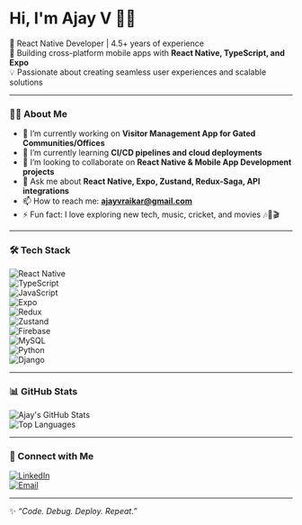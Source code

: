# Hi, I'm Ajay V 👋📱  

🌟 React Native Developer | 4.5+ years of experience  
🚀 Building cross-platform mobile apps with **React Native, TypeScript, and Expo**  
💡 Passionate about creating seamless user experiences and scalable solutions  

---

### 👨‍💻 About Me  
- 🔭 I’m currently working on **Visitor Management App for Gated Communities/Offices**  
- 🌱 I’m currently learning **CI/CD pipelines and cloud deployments**  
- 🤝 I’m looking to collaborate on **React Native & Mobile App Development projects**  
- 💬 Ask me about **React Native, Expo, Zustand, Redux-Saga, API integrations**  
- 📫 How to reach me: **ajayvraikar@gmail.com**  
- ⚡ Fun fact: I love exploring new tech, music, cricket, and movies 🎶🏏🎬  

---

### 🛠 Tech Stack  

![React Native](https://img.shields.io/badge/React%20Native-20232A?style=for-the-badge&logo=react&logoColor=61DAFB)  
![TypeScript](https://img.shields.io/badge/TypeScript-007ACC?style=for-the-badge&logo=typescript&logoColor=white)  
![JavaScript](https://img.shields.io/badge/JavaScript-F7DF1E?style=for-the-badge&logo=javascript&logoColor=black)  
![Expo](https://img.shields.io/badge/Expo-000000?style=for-the-badge&logo=expo&logoColor=white)  
![Redux](https://img.shields.io/badge/Redux%20Saga-764ABC?style=for-the-badge&logo=redux&logoColor=white)  
![Zustand](https://img.shields.io/badge/Zustand-44318D?style=for-the-badge)  
![Firebase](https://img.shields.io/badge/Firebase-ffca28?style=for-the-badge&logo=firebase&logoColor=black)  
![MySQL](https://img.shields.io/badge/MySQL-005C84?style=for-the-badge&logo=mysql&logoColor=white)  
![Python](https://img.shields.io/badge/Python-3776AB?style=for-the-badge&logo=python&logoColor=white)  
![Django](https://img.shields.io/badge/Django-092E20?style=for-the-badge&logo=django&logoColor=green)  

---

### 📊 GitHub Stats  

![Ajay's GitHub Stats](https://github-readme-stats.vercel.app/api?username=ajayvraikar&show_icons=true&theme=radical)  
![Top Languages](https://github-readme-stats.vercel.app/api/top-langs/?username=ajayvraikar&layout=compact&theme=radical)  

---

### 🔗 Connect with Me  

[![LinkedIn](https://img.shields.io/badge/LinkedIn-0A66C2?style=for-the-badge&logo=linkedin&logoColor=white)](https://linkedin.com/in/ajay-v-59295a174)  
[![Email](https://img.shields.io/badge/Email-D14836?style=for-the-badge&logo=gmail&logoColor=white)](mailto:ajayvraikar@gmail.com)  

---
✨ *“Code. Debug. Deploy. Repeat.”*  
